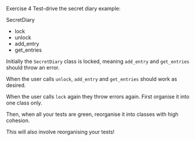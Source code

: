 Exercise 4
Test-drive the secret diary example:

SecretDiary
  - lock
  - unlock
  - add_entry
  - get_entries

Initially the `SecretDiary` class is locked, meaning `add_entry` and `get_entries` should throw an error.

When the user calls `unlock`, `add_entry` and `get_entries` should work as desired.

When the user calls `lock` again they throw errors again.
First organise it into one class only.

Then, when all your tests are green, reorganise it into classes with high cohesion.

This will also involve reorganising your tests!
